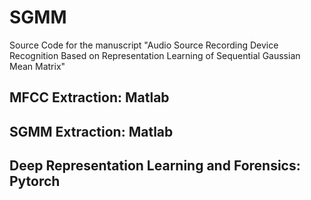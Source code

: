 # SGMM
Source Code for the manuscript "Audio Source Recording Device Recognition Based on Representation Learning of Sequential Gaussian Mean Matrix"

## MFCC Extraction: Matlab 
## SGMM Extraction: Matlab 
## Deep Representation Learning and Forensics: Pytorch 
